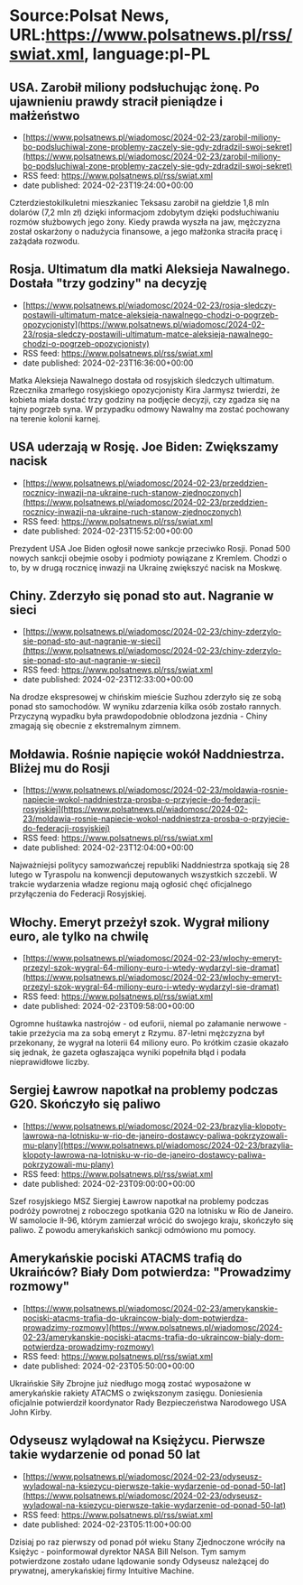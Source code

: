 # Source:Polsat News, URL:https://www.polsatnews.pl/rss/swiat.xml, language:pl-PL

## USA. Zarobił miliony podsłuchując żonę. Po ujawnieniu prawdy stracił pieniądze i małżeństwo
 - [https://www.polsatnews.pl/wiadomosc/2024-02-23/zarobil-miliony-bo-podsluchiwal-zone-problemy-zaczely-sie-gdy-zdradzil-swoj-sekret](https://www.polsatnews.pl/wiadomosc/2024-02-23/zarobil-miliony-bo-podsluchiwal-zone-problemy-zaczely-sie-gdy-zdradzil-swoj-sekret)
 - RSS feed: https://www.polsatnews.pl/rss/swiat.xml
 - date published: 2024-02-23T19:24:00+00:00

Czterdziestokilkuletni mieszkaniec Teksasu zarobił na giełdzie 1,8 mln dolarów (7,2 mln zł) dzięki informacjom zdobytym dzięki podsłuchiwaniu rozmów służbowych jego żony. Kiedy prawda wyszła na jaw, mężczyzna został oskarżony o nadużycia finansowe, a jego małżonka straciła pracę i zażądała rozwodu.

## Rosja. Ultimatum dla matki Aleksieja Nawalnego. Dostała "trzy godziny" na decyzję
 - [https://www.polsatnews.pl/wiadomosc/2024-02-23/rosja-sledczy-postawili-ultimatum-matce-aleksieja-nawalnego-chodzi-o-pogrzeb-opozycjonisty](https://www.polsatnews.pl/wiadomosc/2024-02-23/rosja-sledczy-postawili-ultimatum-matce-aleksieja-nawalnego-chodzi-o-pogrzeb-opozycjonisty)
 - RSS feed: https://www.polsatnews.pl/rss/swiat.xml
 - date published: 2024-02-23T16:36:00+00:00

Matka Aleksieja Nawalnego dostała od rosyjskich śledczych ultimatum. Rzecznika zmarłego rosyjskiego opozycjonisty Kira Jarmysz twierdzi, że kobieta miała dostać trzy godziny na podjęcie decyzji, czy zgadza się na tajny pogrzeb syna. W przypadku odmowy Nawalny ma zostać pochowany na terenie kolonii karnej.

## USA uderzają w Rosję. Joe Biden: Zwiększamy nacisk
 - [https://www.polsatnews.pl/wiadomosc/2024-02-23/przeddzien-rocznicy-inwazji-na-ukraine-ruch-stanow-zjednoczonych](https://www.polsatnews.pl/wiadomosc/2024-02-23/przeddzien-rocznicy-inwazji-na-ukraine-ruch-stanow-zjednoczonych)
 - RSS feed: https://www.polsatnews.pl/rss/swiat.xml
 - date published: 2024-02-23T15:52:00+00:00

Prezydent USA Joe Biden ogłosił nowe sankcje przeciwko Rosji. Ponad 500 nowych sankcji obejmie osoby i podmioty powiązane z Kremlem. Chodzi o to, by w drugą rocznicę inwazji na Ukrainę zwiększyć nacisk na Moskwę.

## Chiny. Zderzyło się ponad sto aut. Nagranie w sieci
 - [https://www.polsatnews.pl/wiadomosc/2024-02-23/chiny-zderzylo-sie-ponad-sto-aut-nagranie-w-sieci](https://www.polsatnews.pl/wiadomosc/2024-02-23/chiny-zderzylo-sie-ponad-sto-aut-nagranie-w-sieci)
 - RSS feed: https://www.polsatnews.pl/rss/swiat.xml
 - date published: 2024-02-23T12:33:00+00:00

Na drodze ekspresowej w chińskim mieście Suzhou zderzyło się ze sobą ponad sto samochodów. W wyniku zdarzenia kilka osób zostało rannych. Przyczyną wypadku była prawdopodobnie oblodzona jezdnia - Chiny zmagają się obecnie z ekstremalnym zimnem.

## Mołdawia. Rośnie napięcie wokół Naddniestrza. Bliżej mu do Rosji
 - [https://www.polsatnews.pl/wiadomosc/2024-02-23/moldawia-rosnie-napiecie-wokol-naddniestrza-prosba-o-przyjecie-do-federacji-rosyjskiej](https://www.polsatnews.pl/wiadomosc/2024-02-23/moldawia-rosnie-napiecie-wokol-naddniestrza-prosba-o-przyjecie-do-federacji-rosyjskiej)
 - RSS feed: https://www.polsatnews.pl/rss/swiat.xml
 - date published: 2024-02-23T12:04:00+00:00

Najważniejsi politycy samozwańczej republiki Naddniestrza spotkają się 28 lutego w Tyraspolu na konwencji deputowanych wszystkich szczebli. W trakcie wydarzenia władze regionu mają ogłosić chęć oficjalnego przyłączenia do Federacji Rosyjskiej.

## Włochy. Emeryt przeżył szok. Wygrał miliony euro, ale tylko na chwilę
 - [https://www.polsatnews.pl/wiadomosc/2024-02-23/wlochy-emeryt-przezyl-szok-wygral-64-miliony-euro-i-wtedy-wydarzyl-sie-dramat](https://www.polsatnews.pl/wiadomosc/2024-02-23/wlochy-emeryt-przezyl-szok-wygral-64-miliony-euro-i-wtedy-wydarzyl-sie-dramat)
 - RSS feed: https://www.polsatnews.pl/rss/swiat.xml
 - date published: 2024-02-23T09:58:00+00:00

Ogromne huśtawka nastrojów - od euforii, niemal po załamanie nerwowe - takie przeżycia ma za sobą emeryt z Rzymu. 87-letni mężczyzna był przekonany, że wygrał na loterii 64 miliony euro. Po krótkim czasie okazało się jednak, że gazeta ogłaszająca wyniki popełniła błąd i podała nieprawidłowe liczby.

## Sergiej Ławrow napotkał na problemy podczas G20. Skończyło się paliwo
 - [https://www.polsatnews.pl/wiadomosc/2024-02-23/brazylia-klopoty-lawrowa-na-lotnisku-w-rio-de-janeiro-dostawcy-paliwa-pokrzyzowali-mu-plany](https://www.polsatnews.pl/wiadomosc/2024-02-23/brazylia-klopoty-lawrowa-na-lotnisku-w-rio-de-janeiro-dostawcy-paliwa-pokrzyzowali-mu-plany)
 - RSS feed: https://www.polsatnews.pl/rss/swiat.xml
 - date published: 2024-02-23T09:00:00+00:00

Szef rosyjskiego MSZ Siergiej Ławrow napotkał na problemy podczas podróży powrotnej z roboczego spotkania G20 na lotnisku w Rio de Janeiro. W samolocie Ił-96, którym zamierzał wrócić do swojego kraju, skończyło się paliwo. Z powodu amerykańskich sankcji odmówiono mu pomocy.

## Amerykańskie pociski ATACMS trafią do Ukraińców? Biały Dom potwierdza: "Prowadzimy rozmowy"
 - [https://www.polsatnews.pl/wiadomosc/2024-02-23/amerykanskie-pociski-atacms-trafia-do-ukraincow-bialy-dom-potwierdza-prowadzimy-rozmowy](https://www.polsatnews.pl/wiadomosc/2024-02-23/amerykanskie-pociski-atacms-trafia-do-ukraincow-bialy-dom-potwierdza-prowadzimy-rozmowy)
 - RSS feed: https://www.polsatnews.pl/rss/swiat.xml
 - date published: 2024-02-23T05:50:00+00:00

Ukraińskie Siły Zbrojne już niedługo mogą zostać wyposażone w amerykańskie rakiety ATACMS o zwiększonym zasięgu. Doniesienia oficjalnie potwierdził koordynator Rady Bezpieczeństwa Narodowego USA John Kirby.

## Odyseusz wylądował na Księżycu. Pierwsze takie wydarzenie od ponad 50 lat
 - [https://www.polsatnews.pl/wiadomosc/2024-02-23/odyseusz-wyladowal-na-ksiezycu-pierwsze-takie-wydarzenie-od-ponad-50-lat](https://www.polsatnews.pl/wiadomosc/2024-02-23/odyseusz-wyladowal-na-ksiezycu-pierwsze-takie-wydarzenie-od-ponad-50-lat)
 - RSS feed: https://www.polsatnews.pl/rss/swiat.xml
 - date published: 2024-02-23T05:11:00+00:00

Dzisiaj po raz pierwszy od ponad pół wieku Stany Zjednoczone wróciły na Księżyc - poinformował dyrektor NASA Bill Nelson. Tym samym potwierdzone zostało udane lądowanie sondy Odyseusz należącej do prywatnej, amerykańskiej firmy Intuitive Machine.

